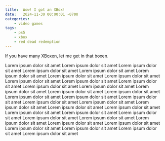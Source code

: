 ```yaml
---
title:  Wow! I got an XBox!
date:   2024-11-30 00:00:01 -0700
categories:
    - video games
tags:
    - ps5
    - xbox
    - red dead redemption
---
```


If you have many XBoxen, let me get in that boxen.


Lorem ipsum dolor sit amet Lorem ipsum dolor sit amet Lorem ipsum dolor sit amet 
Lorem ipsum dolor sit amet Lorem ipsum dolor sit amet Lorem ipsum dolor sit amet 
Lorem ipsum dolor sit amet Lorem ipsum dolor sit amet Lorem ipsum dolor sit amet 
Lorem ipsum dolor sit amet Lorem ipsum dolor sit amet Lorem ipsum dolor sit amet 
Lorem ipsum dolor sit amet Lorem ipsum dolor sit amet Lorem ipsum dolor sit amet 
Lorem ipsum dolor sit amet Lorem ipsum dolor sit amet Lorem ipsum dolor sit amet 
Lorem ipsum dolor sit amet Lorem ipsum dolor sit amet Lorem ipsum dolor sit amet 
Lorem ipsum dolor sit amet Lorem ipsum dolor sit amet Lorem ipsum dolor sit amet 
Lorem ipsum dolor sit amet Lorem ipsum dolor sit amet Lorem ipsum dolor sit amet 
Lorem ipsum dolor sit amet Lorem ipsum dolor sit amet Lorem ipsum dolor sit amet 
Lorem ipsum dolor sit amet Lorem ipsum dolor sit amet Lorem ipsum dolor sit amet 
Lorem ipsum dolor sit amet Lorem ipsum dolor sit amet Lorem ipsum dolor sit amet 
